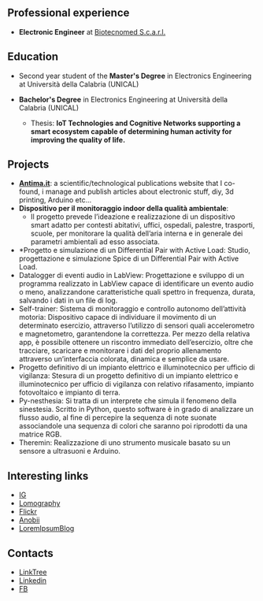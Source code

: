 ## Professional experience

- **Electronic Engineer** at [Biotecnomed S.c.a.r.l.](https://www.biotecnomed.it/)

## Education
- Second year student of the **Master's Degree** in Electronics Engineering at Università della Calabria (UNICAL)

- **Bachelor's Degree** in Electronics Engineering at Università della Calabria (UNICAL)
    - Thesis: __IoT Technologies and Cognitive Networks supporting a smart ecosystem capable of determining human activity for improving the quality of life.__

## Projects
- **[Antima.it](https://antima.it/)**: a scientific/technological publications website that I co-found, i manage and publish articles about electronic stuff, diy, 3d printing, Arduino etc...
- **Dispositivo per il monitoraggio indoor della qualità ambientale**:
    - Il progetto prevede l’ideazione e realizzazione di un dispositivo smart adatto per contesti abitativi, uffici, ospedali, palestre, trasporti, scuole, per monitorare la qualità dell’aria interna e in generale dei parametri ambientali ad esso associata.
- *Progetto e simulazione di un Differential Pair with Active Load: Studio, progettazione e simulazione Spice di un Differential Pair with Active Load.
- Datalogger di eventi audio in LabView: Progettazione e sviluppo di un programma realizzato in LabView capace di identificare un evento audio o meno, analizzandone caratteristiche quali spettro in frequenza, durata, salvando i dati in un file di log.
- Self-trainer: Sistema di monitoraggio e controllo autonomo dell’attività motoria: Dispositivo capace di individuare il movimento di un determinato esercizio, attraverso l’utilizzo di sensori quali accelerometro e magnetometro, garantendone la correttezza. Per mezzo della relativa app, è possibile ottenere un riscontro immediato dell’esercizio, oltre che tracciare, scaricare e monitorare i dati del proprio allenamento attraverso un’interfaccia colorata, dinamica e semplice da usare.
- Progetto definitivo di un impianto elettrico e illuminotecnico per ufficio di vigilanza: Stesura di un progetto definitivo di un impianto elettrico e illuminotecnico per ufficio di vigilanza con relativo rifasamento, impianto fotovoltaico e impianto di terra.
- Py-nesthesia: Si tratta di un interprete che simula il fenomeno della sinestesia. Scritto in Python, questo software è in grado di analizzare un flusso audio, al fine di percepire la sequenza di note suonate associandole una sequenza di colori che saranno poi riprodotti da una matrice RGB.
- Theremin: Realizzazione di uno strumento musicale basato su un sensore a ultrasuoni e Arduino.

## Interesting links
- [IG](https://www.instagram.com/dean_supertramp/)
- [Lomography](https://www.lomography.com/homes/deansupertramp)
- [Flickr](https://www.flickr.com/photos/deansupertramp/)
- [Anobii](http://www.anobii.com/deandondan/profile)
- [LoremIpsumBlog](https://theloremipsumblog.wordpress.com/)



## Contacts
- [LinkTree](https://linktr.ee/dean_supertramp)
- [Linkedin](https://www.linkedin.com/in/andrea-alecce/)
- [FB](https://www.facebook.com/andrea.d.alecce)

